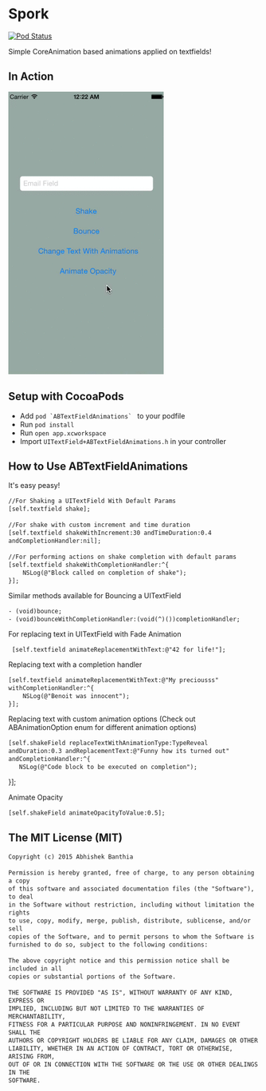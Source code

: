 # Spork

[![Pod Status](https://cocoapod-badges.herokuapp.com/v/ABTextFieldAnimations/badge.png)](https://cocoapods.org/?q=ABTextFieldAnimations)

Simple CoreAnimation based animations applied on textfields!

## In Action

![Sample Animations](https://github.com/Abhishaker17/ABTextFieldAnimations/blob/master/Animations.gif)

## Setup with CocoaPods

- Add ``pod `ABTextFieldAnimations` `` to your podfile
- Run ``pod install``
- Run ``open app.xcworkspace``
- Import ``UITextField+ABTextFieldAnimations.h`` in your controller

## How to Use ABTextFieldAnimations

It's easy peasy!

	//For Shaking a UITextField With Default Params
	[self.textfield shake];
    
	//For shake with custom increment and time duration
    [self.textfield shakeWithIncrement:30 andTimeDuration:0.4 andCompletionHandler:nil];
    
	//For performing actions on shake completion with default params
	[self.textfield shakeWithCompletionHandler:^{
    	NSLog(@"Block called on completion of shake");
    }];
    
Similar methods available for Bouncing a UITextField

	- (void)bounce;
	- (void)bounceWithCompletionHandler:(void(^)())completionHandler;
    
For replacing text in UITextField with Fade Animation

	 [self.textfield animateReplacementWithText:@"42 for life!"];
     
Replacing text with a completion handler

	[self.textfield animateReplacementWithText:@"My preciousss" 	 withCompletionHandler:^{
        NSLog(@"Benoit was innocent");
    }];

Replacing text with custom animation options (Check out ABAnimationOption enum for different animation options)

	[self.shakeField replaceTextWithAnimationType:TypeReveal andDuration:0.3 andReplacementText:@"Funny how its turned out" andCompletionHandler:^{
       NSLog(@"Code block to be executed on completion");
   }];
   
Animate Opacity

	[self.shakeField animateOpacityToValue:0.5];


## The MIT License (MIT)

	Copyright (c) 2015 Abhishek Banthia

	Permission is hereby granted, free of charge, to any person obtaining a copy
	of this software and associated documentation files (the "Software"), to deal
	in the Software without restriction, including without limitation the rights
	to use, copy, modify, merge, publish, distribute, sublicense, and/or sell
	copies of the Software, and to permit persons to whom the Software is
	furnished to do so, subject to the following conditions:

	The above copyright notice and this permission notice shall be included in all
	copies or substantial portions of the Software.

	THE SOFTWARE IS PROVIDED "AS IS", WITHOUT WARRANTY OF ANY KIND, EXPRESS OR
	IMPLIED, INCLUDING BUT NOT LIMITED TO THE WARRANTIES OF MERCHANTABILITY,
	FITNESS FOR A PARTICULAR PURPOSE AND NONINFRINGEMENT. IN NO EVENT SHALL THE
	AUTHORS OR COPYRIGHT HOLDERS BE LIABLE FOR ANY CLAIM, DAMAGES OR OTHER
	LIABILITY, WHETHER IN AN ACTION OF CONTRACT, TORT OR OTHERWISE, ARISING FROM,
	OUT OF OR IN CONNECTION WITH THE SOFTWARE OR THE USE OR OTHER DEALINGS IN THE
	SOFTWARE.
